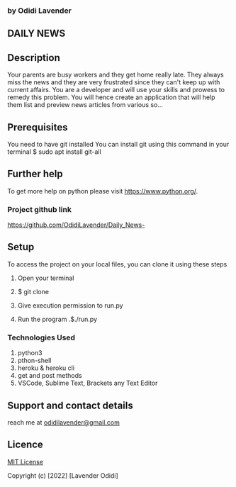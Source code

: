 ### by Odidi Lavender
## DAILY NEWS
## Description
Your parents are busy workers and they get home really late. They always miss the news and they are very frustrated since they can't keep up with current affairs. You are a developer and will use your skills and prowess to remedy this problem. You will hence create an application that will help them list and preview news articles from various so…
## Prerequisites
You need to have git installed 
You can install git using this command in your terminal $ sudo apt install git-all

## Further help
To get more help on python please visit https://www.python.org/.
### Project  github link
https://github.com/OdidiLavender/Daily_News-


## Setup
To access the project on your local files, you can clone it using these steps
1. Open your terminal

2. $ git clone

3. Give execution permission to run.py

4. Run the program .$./run.py

### Technologies Used
1. python3
2. pthon-shell
3. heroku & heroku cli
4. get and post methods
5. VSCode, Sublime Text, Brackets any Text Editor

## Support and contact details
reach me at odidilavender@gmail.com

## Licence
[MIT License](./LICENSE)

Copyright (c) [2022] [Lavender Odidi]